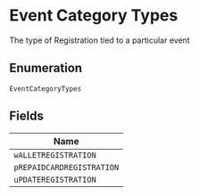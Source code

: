 
# Event Category Types

The type of Registration tied to a particular event

## Enumeration

`EventCategoryTypes`

## Fields

| Name |
|  --- |
| `wALLETREGISTRATION` |
| `pREPAIDCARDREGISTRATION` |
| `uPDATEREGISTRATION` |

